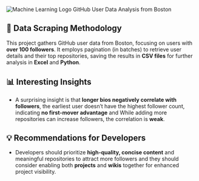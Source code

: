 ![Machine Learning Logo](https://miro.medium.com/v2/resize:fit:640/format:webp/1*cZexIk1x8VZ5T8jl5mB4Nw.png) GitHub User Data Analysis from Boston

## 🌟 Data Scraping Methodology
This project gathers GitHub user data from Boston, focusing on users with **over 100 followers**. It employs pagination (in batches) to retrieve user details and their top repositories, saving the results in **CSV files** for further analysis in **Excel** and **Python**.

## 📊 Interesting Insights
- A surprising insight is that **longer bios negatively correlate with followers**, the earliest user doesn’t have the highest follower count, indicating **no first-mover advantage** and While adding more repositories can increase followers, the correlation is **weak**.

## 💡 Recommendations for Developers
- Developers should prioritize **high-quality, concise content** and meaningful repositories to attract more followers and they should consider enabling both **projects** and **wikis** together for enhanced project visibility.

